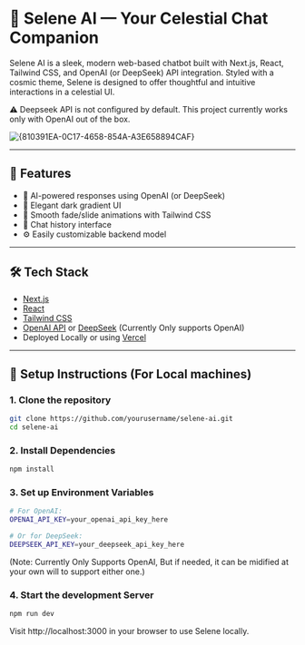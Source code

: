 # 🌙 Selene AI — Your Celestial Chat Companion

Selene AI is a sleek, modern web-based chatbot built with Next.js, React, Tailwind CSS, and OpenAI (or DeepSeek) API integration. Styled with a cosmic theme, Selene is designed to offer thoughtful and intuitive interactions in a celestial UI.

⚠️ Deepseek API is not configured by default. This project currently works only with OpenAI out of the box.

![{810391EA-0C17-4658-854A-A3E658894CAF}](https://github.com/user-attachments/assets/8327e7d4-8a30-4b8a-b1c6-b7ed2f29b77a) <!-- Optional: Replace with a real screenshot -->

---

## 🚀 Features

- 🧠 AI-powered responses using OpenAI (or DeepSeek)
- 🌌 Elegant dark gradient UI 
- 🎨 Smooth fade/slide animations with Tailwind CSS
- 💬 Chat history interface
- ⚙️ Easily customizable backend model

---

## 🛠️ Tech Stack

- [Next.js](https://nextjs.org/)
- [React](https://reactjs.org/)
- [Tailwind CSS](https://tailwindcss.com/)
- [OpenAI API](https://platform.openai.com/) or [DeepSeek](https://platform.deepseek.com/) (Currently Only supports OpenAI)
- Deployed Locally or using [Vercel](https://vercel.com)

---

## 🔧 Setup Instructions (For Local machines)

### 1. Clone the repository

```bash
git clone https://github.com/yourusername/selene-ai.git
cd selene-ai
```

### 2. Install Dependencies

```bash
npm install
```

### 3. Set up Environment Variables

```bash
# For OpenAI:
OPENAI_API_KEY=your_openai_api_key_here
```
```bash
# Or for DeepSeek:
DEEPSEEK_API_KEY=your_deepseek_api_key_here
```
(Note: Currently Only Supports OpenAI, But if needed, it can be midified at your own will to support either one.)

### 4. Start the development Server

```bash
npm run dev
```

Visit http://localhost:3000 in your browser to use Selene locally.
